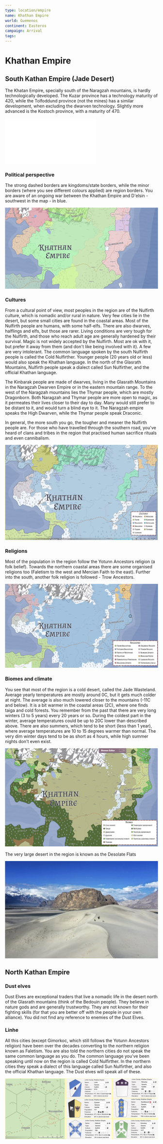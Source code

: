 ```yaml
---
type: location/empire
name: Khathan Empire
world: Guemenos
continent: Easteros
campaign: Arrival
tags: 
---
```


# Khathan Empire

## South Kathan Empire (Jade Desert)

The Khatan Empire, specially south of the Naragzah mountains, is hardly technologically developed. The Kuzar province has a technology maturity of 420, while the Tolfoddund province (not the mines) has a similar development, when excluding the dwarven technology. Slightly more advanced is the Kostoch province, with a maturity of 470.

![technology](../../rules/technology.md)

### Political perspective

The strong dashed borders are kingdoms/state borders, while the minor borders (where you see different colours applied) are region borders. You are aware of an ongoing war between the Khathan Empire and D'elsin - southwest in the map - in blue.

![](_aux/Pasted%20image%2020230326105746.png)

### Cultures

From a cultural point of view, most peoples in the region are of the Nulfirth culture, which is nomadic and/or rural in nature. Very few cities lie in the desert, but some small cities are found in the coastal areas. Most of the Nulfirth people are humans, with some half-elfs. There are also dwarves, halflings and elfs, but those are rarer. Living conditions are very tough for the Nulfirth, and those who reach adult age are generally hardened by their survival. Magic is not widely accepted by the Nulfirth. Most are ok with it, but prefer it away from them (and don't like being involved with it). A few are very intolerant. The common language spoken by the south Nulfirth people is called the Cold Nulfirther. Younger people (20 years old or less) would also speak the Khathan language. In the north of the Glasrath Mountains, Nulfirth people speak a dialect called Sun Nulfirther, and the official Khathan language.

The Kinbarak people are made of dwarves, living in the Glasrath Mountains in the Naragzah Dwarven Empire or in the eastern mountain range. To the west of the Naragzah mountains lies the Thymar people, which are mostly Dragonborn. Both Naragzah and Thymar people are more open to magic, as it permeates their lives closer to their day to day. Many would still prefer to be distant to it, and would turn a blind eye to it. The Naragzah empire speaks the High Dwarven, while the Thymar people speak Draconic.

In general, the more south you go, the tougher and meaner the Nulfirth people are. For those who have travelled through the southern road, you've heard of clans and tribes in the region that practised human sacrifice rituals and even cannibalism.

![](_aux/Pasted%20image%2020230326105811.png)

### Religions

Most of the population in the region follow the Yotunn Ancestors religion (a folk belief). Towards the northern coastal areas there are some organised religions too (Faletism to the west and Mercian Faith to the east). Further into the south, another folk religion is followed - Trow Ancestors.

![](_aux/Pasted%20image%2020230326105846.png)

### Biomes and climate

You see that most of the region is a cold desert, called the Jade Wasteland. Average yearly temperatures are mostly around 0C, but it gets much colder at night. The average is also much lowered closer to the mountains (-11C and below). It is a bit warmer in the coastal areas (2C), where one finds taiga and cold forests. You remember from the past that there are very long winters (3 to 5 years) every 20 years or so. During the coldest part in the winter, average temperatures could be up to 20C lower than described above. There are also summers, which tend to be short (less than 1 year), where average temperatures are 10 to 15 degrees warmer than normal. The very dim winter days tend to be as short as 4 hours, while high summer nights don't even exist.

![](_aux/Pasted%20image%2020230326105911.png)

The very large desert in the region is known as the Desolate Flats

![](_aux/Pasted%20image%2020230326110032.png)

## North Kathan Empire

### Dust elves

Dust Elves are exceptional traders that live a nomadic life in the desert north of the Glasrath mountains (think of the Bedouin people). They believe in nature gods and are generally trustworthy. They are not known for their fighting skills (for that you are better off with the people in your own alliance). You did not find any reference to enemies of the Dust Elves.

### Linhe

All this cities (except Gimorkoc, which still follows the Yotunn Ancestors religion) have been over the decades converting to the northern religion known as Faletism. You are also told the northern cities do not speak the same common language as you do. The common language you've been speaking until now on the region is called Cold Nulfirther. In the northern cities they speak a dialect of this language called Sun Nulfirther, and also the official Khathan language. The Dust elves will speak all of these.

![](_aux/Pasted%20image%2020230327223917.png)
